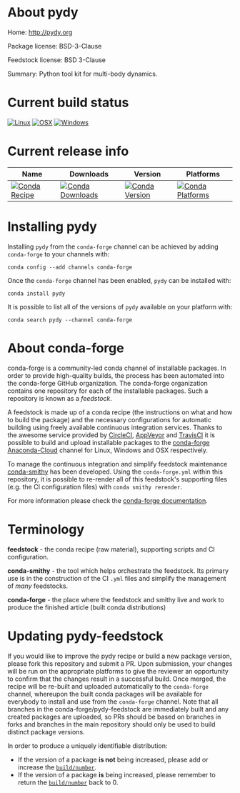 About pydy
==========

Home: http://pydy.org

Package license: BSD-3-Clause

Feedstock license: BSD 3-Clause

Summary: Python tool kit for multi-body dynamics.



Current build status
====================

[![Linux](https://img.shields.io/circleci/project/github/conda-forge/pydy-feedstock/master.svg?label=Linux)](https://circleci.com/gh/conda-forge/pydy-feedstock)
[![OSX](https://img.shields.io/travis/conda-forge/pydy-feedstock/master.svg?label=macOS)](https://travis-ci.org/conda-forge/pydy-feedstock)
[![Windows](https://img.shields.io/appveyor/ci/conda-forge/pydy-feedstock/master.svg?label=Windows)](https://ci.appveyor.com/project/conda-forge/pydy-feedstock/branch/master)

Current release info
====================

| Name | Downloads | Version | Platforms |
| --- | --- | --- | --- |
| [![Conda Recipe](https://img.shields.io/badge/recipe-pydy-green.svg)](https://anaconda.org/conda-forge/pydy) | [![Conda Downloads](https://img.shields.io/conda/dn/conda-forge/pydy.svg)](https://anaconda.org/conda-forge/pydy) | [![Conda Version](https://img.shields.io/conda/vn/conda-forge/pydy.svg)](https://anaconda.org/conda-forge/pydy) | [![Conda Platforms](https://img.shields.io/conda/pn/conda-forge/pydy.svg)](https://anaconda.org/conda-forge/pydy) |

Installing pydy
===============

Installing `pydy` from the `conda-forge` channel can be achieved by adding `conda-forge` to your channels with:

```
conda config --add channels conda-forge
```

Once the `conda-forge` channel has been enabled, `pydy` can be installed with:

```
conda install pydy
```

It is possible to list all of the versions of `pydy` available on your platform with:

```
conda search pydy --channel conda-forge
```


About conda-forge
=================

conda-forge is a community-led conda channel of installable packages.
In order to provide high-quality builds, the process has been automated into the
conda-forge GitHub organization. The conda-forge organization contains one repository
for each of the installable packages. Such a repository is known as a *feedstock*.

A feedstock is made up of a conda recipe (the instructions on what and how to build
the package) and the necessary configurations for automatic building using freely
available continuous integration services. Thanks to the awesome service provided by
[CircleCI](https://circleci.com/), [AppVeyor](http://www.appveyor.com/)
and [TravisCI](https://travis-ci.org/) it is possible to build and upload installable
packages to the [conda-forge](https://anaconda.org/conda-forge)
[Anaconda-Cloud](http://docs.anaconda.org/) channel for Linux, Windows and OSX respectively.

To manage the continuous integration and simplify feedstock maintenance
[conda-smithy](http://github.com/conda-forge/conda-smithy) has been developed.
Using the ``conda-forge.yml`` within this repository, it is possible to re-render all of
this feedstock's supporting files (e.g. the CI configuration files) with ``conda smithy rerender``.

For more information please check the [conda-forge documentation](https://conda-forge.org/docs/).

Terminology
===========

**feedstock** - the conda recipe (raw material), supporting scripts and CI configuration.

**conda-smithy** - the tool which helps orchestrate the feedstock.
                   Its primary use is in the construction of the CI ``.yml`` files
                   and simplify the management of *many* feedstocks.

**conda-forge** - the place where the feedstock and smithy live and work to
                  produce the finished article (built conda distributions)


Updating pydy-feedstock
=======================

If you would like to improve the pydy recipe or build a new
package version, please fork this repository and submit a PR. Upon submission,
your changes will be run on the appropriate platforms to give the reviewer an
opportunity to confirm that the changes result in a successful build. Once
merged, the recipe will be re-built and uploaded automatically to the
`conda-forge` channel, whereupon the built conda packages will be available for
everybody to install and use from the `conda-forge` channel.
Note that all branches in the conda-forge/pydy-feedstock are
immediately built and any created packages are uploaded, so PRs should be based
on branches in forks and branches in the main repository should only be used to
build distinct package versions.

In order to produce a uniquely identifiable distribution:
 * If the version of a package **is not** being increased, please add or increase
   the [``build/number``](http://conda.pydata.org/docs/building/meta-yaml.html#build-number-and-string).
 * If the version of a package **is** being increased, please remember to return
   the [``build/number``](http://conda.pydata.org/docs/building/meta-yaml.html#build-number-and-string)
   back to 0.